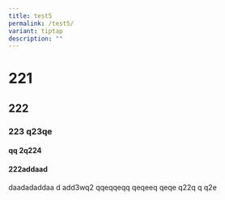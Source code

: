 ```yaml
---
title: test5
permalink: /test5/
variant: tiptap
description: ""
---
```

<h1>221</h1><h2>222</h2><h3>223 q23qe</h3><h4>qq 2q224</h4><h4>222addaad</h4><p>daadadaddaa d add3wq2 qqeqqeqq qeqeeq qeqe q22q q q2e</p>